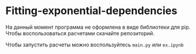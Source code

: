 # Fitting-exponential-dependencies

На данный момент программа не оформлена в виде библиотеки для pip.
Чтобы воспользоваться расчетами скачайте репозиторий.

Чтобы запустить расчеты можно воспользуйтесь `main.py` или `ex.ipynb`
